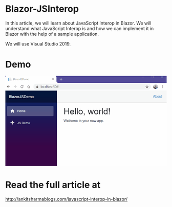 # Blazor-JSInterop
In this article, we will learn about JavaScript Interop in Blazor. We will understand what JavaScript Interop is and how we can implement it in Blazor with the help of a sample application.

We will use Visual Studio 2019.

# Demo

![Alt Text](https://github.com/AnkitSharma-007/Blazor-JSInterop/blob/master/Output/BlazorJSInterop.gif)

# Read the full article at
http://ankitsharmablogs.com/javascript-interop-in-blazor/
